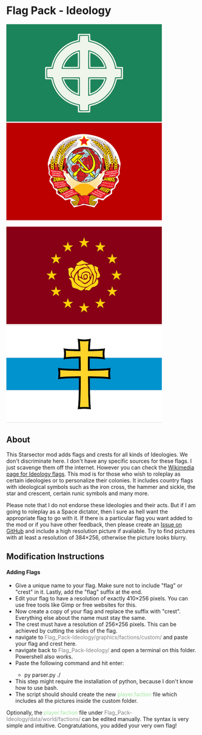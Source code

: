# Flag Pack - Ideology
![example 1](./graphics/factions/custom/emk_romania3_flag.png)
![example 2](./graphics/factions/custom/emk_ussr1_flag.png)

![example 3](./graphics/factions/custom/emk_socdem1_flag.jpg)
![example 4](./graphics/factions/custom/emk_belarus2_flag.png)
## About

This Starsector mod adds flags and crests for all kinds of Ideologies. We don't discriminate here. I don't have any specific sources for these flags. I just scavenge them off the internet. However you can check the [Wikimedia page for Ideology flags](https://commons.wikimedia.org/wiki/Political_flags).
This mod is for those who wish to roleplay as certain ideologies or to personalize their colonies. It includes country flags with ideological symbols such as the iron cross, the hammer and sickle, the star and crescent, certain runic symbols and many more.

Please note that I do not endorse these Ideologies and their acts. But if I am going to roleplay as a Space dictator, then I sure as hell want the appropriate flag to go with it. If there is a particular flag you want added to the mod or if you have other feedback, then please create an [Issue on GitHub](https://github.com/WolframSegler/Flag_Pack-Ideology/issues) and include a high resolution picture if avaliable. Try to find pictures with at least a resolution of 384×256, otherwise the picture looks blurry.

## Modification Instructions

<h4>Adding Flags</h4>
<ul>
    <li>Give a unique name to your flag. Make sure not to include "flag" or "crest" in it. Lastly, add the "flag" suffix at the end.</li>
    <li>Edit your flag to have a resolution of exactly 410×256 pixels. You can use free tools like Gimp or free websites for this.</li>
    <li>Now create a copy of your flag and replace the suffix with "crest". Everything else about the name must stay the same.</li>
    <li>The crest must have a resolution of 256×256 pixels. This can be achieved by cutting the sides of the flag.</li>
    <li>navigate to <span style="color: gray;">Flag_Pack-Ideology/graphics/factions/custom/</span> and paste your flag and crest here.</li>
    <li>navigate back to <span style="color: gray;">Flag_Pack-Ideology/</span> and open a terminal on this folder. Powershell also works.</li>
    <li>Paste the following command and hit enter:</li>
    <ul><li>py parser.py ./</li></ul>
    <li>This step might require the installation of python, because I don't know how to use bash.</li>
    <li>The script should should create the new <span style="color: #a0e59e;">player.faction</span> file which includes all the pictures inside the custom folder.</li>
</ul>
Optionally, the <span style="color: #a0e59e;">player.faction</span> file under <span style="color: gray;">Flag_Pack-Ideology/data/world/factions/</span> can be edited manually. The syntax is very simple and intuitive. Congratulations, you added your very own flag!


	
